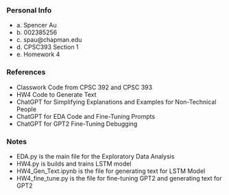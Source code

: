 ### Personal Info
<ul>
<li>a. Spencer Au</li>
<li>b. 002385256</li>
<li>c. spau@chapman.edu</li>
<li>d. CPSC393 Section 1</li>
<li>e. Homework 4</li>
</ul>

### References
<ul>
  <li>Classwork Code from CPSC 392 and CPSC 393</li>
  <li>HW4 Code to Generate Text</li>
  <li>ChatGPT for Simplifying Explanations and Examples for Non-Technical People</li>
  <li>ChatGPT for EDA Code and Fine-Tuning Prompts</li>
  <li>ChatGPT for GPT2 Fine-Tuning Debugging</li>
</ul>

### Notes
<ul>
  <li>EDA.py is the main file for the Exploratory Data Analysis</li>
  <li>HW4.py is builds and trains LSTM model</li>
  <li>HW4_Gen_Text.ipynb is the file for generating text for LSTM Model</li>
  <li>HW4_fine_tune.py is the file for fine-tuning GPT2 and generating text for GPT2</li>
</ul>